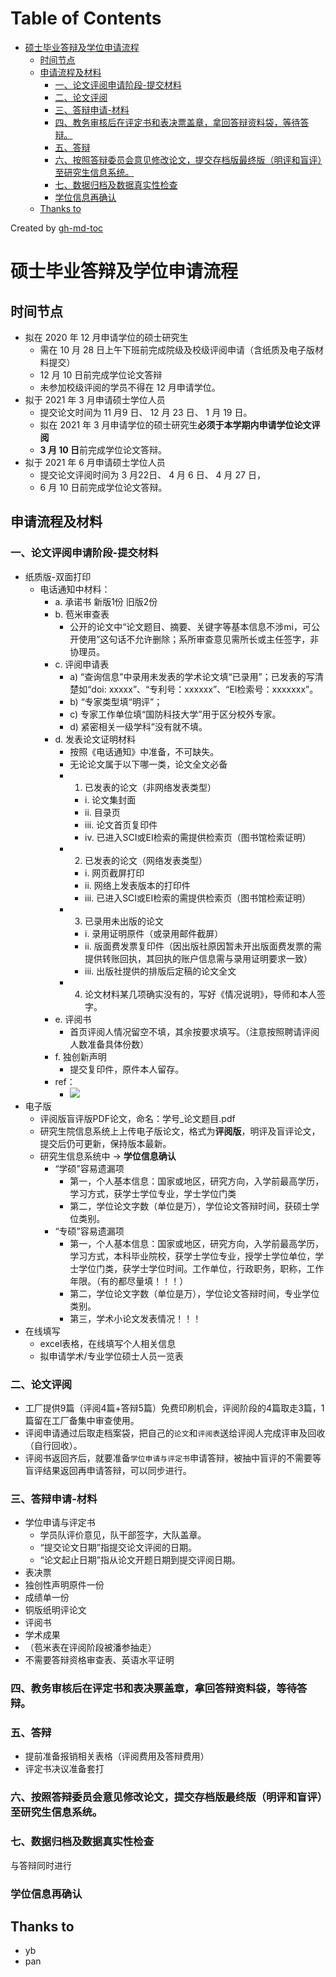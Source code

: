 
Table of Contents
=================

   * [硕士毕业答辩及学位申请流程](#硕士毕业答辩及学位申请流程)
      * [时间节点](#时间节点)
      * [申请流程及材料](#申请流程及材料)
         * [一、论文评阅申请阶段-提交材料](#一论文评阅申请阶段-提交材料)
         * [二、论文评阅](#二论文评阅)
         * [三、答辩申请-材料](#三答辩申请-材料)
         * [四、教务审核后在评定书和表决票盖章，拿回答辩资料袋，等待答辩。](#四教务审核后在评定书和表决票盖章拿回答辩资料袋等待答辩)
         * [五、答辩](#五答辩)
         * [六、按照答辩委员会意见修改论文，提交存档版最终版（明评和盲评）至研究生信息系统。](#六按照答辩委员会意见修改论文提交存档版最终版明评和盲评至研究生信息系统)
         * [七、数据归档及数据真实性检查](#七数据归档及数据真实性检查)
         * [学位信息再确认](#学位信息再确认)
      * [Thanks to](#thanks-to)

Created by [gh-md-toc](https://github.com/ekalinin/github-markdown-toc)



# 硕士毕业答辩及学位申请流程
## 时间节点
- 拟在 2020 年 12 月申请学位的硕士研究生
    - 需在 10 月 28 日上午下班前完成院级及校级评阅申请（含纸质及电子版材料提交） 
    - 12 月 10 日前完成学位论文答辩
    - 未参加校级评阅的学员不得在 12 月申请学位。
- 拟于 2021 年 3 月申请硕士学位人员
    - 提交论文时间为 11 月9 日、 12 月 23 日、 1 月 19 日。 
    - 拟在 2021 年 3 月申请学位的硕士研究生**必须于本学期内申请学位论文评阅**
    - **3 月 10 日**前完成学位论文答辩。
- 拟于 2021 年 6 月申请硕士学位人员
    - 提交论文评阅时间为 3 月22日、 4 月 6 日、 4 月 27 日， 
    - 6 月 10 日前完成学位论文答辩。

## 申请流程及材料
### 一、论文评阅申请阶段-提交材料
- 纸质版-双面打印
    - 电话通知中材料：
        - a. 承诺书 新版1份 旧版2份
        - b. 苞米审查表
            - 公开的论文中“论文题目、摘要、关键字等基本信息不涉mi，可公开使用”这句话不允许删除；系所审查意见需所长或主任签字，非协理员。
        - c. 评阅申请表
            - a) “查询信息”中录用未发表的学术论文填“已录用”；已发表的写清楚如“doi: xxxxx”、“专利号：xxxxxx”、“EI检索号：xxxxxxx”。
            - b) “专家类型填“明评”；
            - c) 专家工作单位填“国防科技大学”用于区分校外专家。
            - d) 紧密相关一级学科”没有就不填。
        - d. 发表论文证明材料
            - 按照《电话通知》中准备，不可缺失。
            - 无论论文属于以下哪一类，论文全文必备
            - 1. 已发表的论文（非网络发表类型）
                - i. 论文集封面
                - ii. 目录页
                - iii. 论文首页复印件
                - iv. 已进入SCI或EI检索的需提供检索页（图书馆检索证明）
            - 2. 已发表的论文（网络发表类型）
                - i. 网页截屏打印
                - ii. 网络上发表版本的打印件
                - iii. 已进入SCI或EI检索的需提供检索页（图书馆检索证明）
            - 3. 已录用未出版的论文
                - i. 录用证明原件（或录用邮件截屏）
                - ii. 版面费发票复印件（因出版社原因暂未开出版面费发票的需提供转账回执，其回执的账户信息需与录用证明要求一致）
                - iii. 出版社提供的排版后定稿的论文全文
            - 4. 论文材料某几项确实没有的，写好《情况说明》，导师和本人签字。
        - e. 评阅书
            - 首页评阅人情况留空不填，其余按要求填写。（注意按照聘请评阅人数准备具体份数）
        - f. 独创新声明
            - 提交复印件，原件本人留存。
        - ref：
            - ![](https://firebasestorage.googleapis.com/v0/b/firescript-577a2.appspot.com/o/imgs%2Fapp%2Fdaily_zp%2Fc8w6FP2j98.png?alt=media&token=ca5f12e5-5bb5-4b7e-9594-fb2622230b83)
- 电子版
    - 评阅版盲评版PDF论文，命名：学号_论文题目.pdf
    - 研究生院信息系统上上传电子版论文，格式为**评阅版**，明评及盲评论文，提交后仍可更新，保持版本最新。
    - 研究生信息系统中 -> **学位信息确认**
        - “学硕”容易遗漏项
            - 第一，个人基本信息：国家或地区，研究方向，入学前最高学历，学习方式，获学士学位专业，学士学位门类
            - 第二，学位论文字数（单位是万），学位论文答辩时间，获硕士学位类别。
        - “专硕”容易遗漏项
            - 第一，个人基本信息：国家或地区，研究方向，入学前最高学历，学习方式，本科毕业院校，获学士学位专业，授学士学位单位，学士学位门类，获学士学位时间。工作单位，行政职务，职称，工作年限。（有的都尽量填！！！）
            - 第二，学位论文字数（单位是万），学位论文答辩时间，专业学位类别。
            - 第三，学术小论文发表情况！！！
- 在线填写
    - excel表格，在线填写个人相关信息
    - 拟申请学术/专业学位硕士人员一览表
### 二、论文评阅
- 工厂提供9篇（评阅4篇+答辩5篇）免费印刷机会，评阅阶段的4篇取走3篇，1篇留在工厂备集中审查使用。
- 评阅申请通过后取走档案袋，把自己的`论文`和`评阅表`送给评阅人完成评审及回收（自行回收）。
- 评阅书返回齐后，就要准备`学位申请与评定书`申请答辩，被抽中盲评的不需要等盲评结果返回再申请答辩，可以同步进行。
### 三、答辩申请-材料
- 学位申请与评定书
    - 学员队评价意见，队干部签字，大队盖章。
    - “提交论文日期”指提交论文评阅的日期。
    - “论文起止日期”指从论文开题日期到提交评阅日期。
- 表决票
- 独创性声明原件一份
- 成绩单一份
- 铜版纸明评论文
- 评阅书
- 学术成果
- （苞米表在评阅阶段被潘参抽走）
- 不需要答辩资格审查表、英语水平证明
### 四、教务审核后在评定书和表决票盖章，拿回答辩资料袋，等待答辩。
### 五、答辩
- 提前准备报销相关表格（评阅费用及答辩费用）
- 评定书决议准备套打
### 六、按照答辩委员会意见修改论文，提交存档版最终版（明评和盲评）至研究生信息系统。
### 七、数据归档及数据真实性检查
与答辩同时进行

### 学位信息再确认



## Thanks to
- yb
- pan
